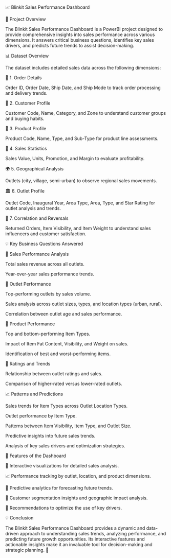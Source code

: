 📈 Blinkit Sales Performance Dashboard

📝 Project Overview

The Blinkit Sales Performance Dashboard is a PowerBI project designed to provide comprehensive insights into sales performance across various dimensions. It answers critical business questions, identifies key sales drivers, and predicts future trends to assist decision-making.

📊 Dataset Overview

The dataset includes detailed sales data across the following dimensions:

💼 1. Order Details

Order ID, Order Date, Ship Date, and Ship Mode to track order processing and delivery trends.

👤 2. Customer Profile

Customer Code, Name, Category, and Zone to understand customer groups and buying habits.

💼 3. Product Profile

Product Code, Name, Type, and Sub-Type for product line assessments.

💸 4. Sales Statistics

Sales Value, Units, Promotion, and Margin to evaluate profitability.

🌍 5. Geographical Analysis

Outlets (city, village, semi-urban) to observe regional sales movements.

🏛️ 6. Outlet Profile

Outlet Code, Inaugural Year, Area Type, Area, Type, and Star Rating for outlet analysis and trends.

🔄 7. Correlation and Reversals

Returned Orders, Item Visibility, and Item Weight to understand sales influencers and customer satisfaction.

💡 Key Business Questions Answered

📅 Sales Performance Analysis

Total sales revenue across all outlets.

Year-over-year sales performance trends.

💼 Outlet Performance

Top-performing outlets by sales volume.

Sales analysis across outlet sizes, types, and location types (urban, rural).

Correlation between outlet age and sales performance.

💼 Product Performance

Top and bottom-performing Item Types.

Impact of Item Fat Content, Visibility, and Weight on sales.

Identification of best and worst-performing items.

🌟 Ratings and Trends

Relationship between outlet ratings and sales.

Comparison of higher-rated versus lower-rated outlets.

📈 Patterns and Predictions

Sales trends for Item Types across Outlet Location Types.

Outlet performance by Item Type.

Patterns between Item Visibility, Item Type, and Outlet Size.

Predictive insights into future sales trends.

Analysis of key sales drivers and optimization strategies.

📏 Features of the Dashboard

🔄 Interactive visualizations for detailed sales analysis.

📈 Performance tracking by outlet, location, and product dimensions.

🔬 Predictive analytics for forecasting future trends.

💼 Customer segmentation insights and geographic impact analysis.

🔄 Recommendations to optimize the use of key drivers.

💡 Conclusion

The Blinkit Sales Performance Dashboard provides a dynamic and data-driven approach to understanding sales trends, analyzing performance, and predicting future growth opportunities. Its interactive features and actionable insights make it an invaluable tool for decision-making and strategic planning. 💨

